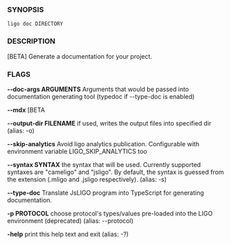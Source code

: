 
### SYNOPSIS
```
ligo doc DIRECTORY
```

### DESCRIPTION
[BETA] Generate a documentation for your project.

### FLAGS
**--doc-args ARGUMENTS**
Arguments that would be passed into documentation generating tool (typedoc if --type-doc is enabled)

**--mdx**
[BETA

**--output-dir FILENAME**
if used, writes the output files into specified dir (alias: -o)

**--skip-analytics**
Avoid ligo analytics publication. Configurable with environment variable LIGO_SKIP_ANALYTICS too

**--syntax SYNTAX**
the syntax that will be used. Currently supported syntaxes are "cameligo" and "jsligo". By default, the syntax is guessed from the extension (.mligo and .jsligo respectively). (alias: -s)

**--type-doc**
Translate JsLIGO program into TypeScript for generating documentation.

**-p PROTOCOL**
choose protocol's types/values pre-loaded into the LIGO environment (deprecated) (alias: --protocol)

**-help**
print this help text and exit (alias: -?)


